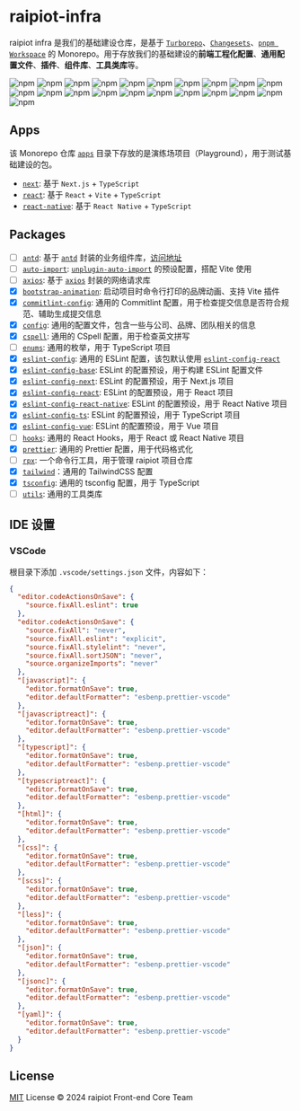 # raipiot-infra

raipiot infra 是我们的基础建设仓库，是基于 [`Turborepo`](https://turbo.build/repo)、[`Changesets`](https://github.com/changesets/changesets)、[`pnpm Workspace`](https://pnpm.io/workspaces) 的 Monorepo。用于存放我们的基础建设的**前端工程化配置**、**通用配置文件**、**插件**、**组件库**、**工具类库**等。

![npm](https://img.shields.io/npm/v/@raipiot-infra/utils?logo=react&label=antd&registry_uri=http%3A%2F%2Fnpm-registry.raipiot.com%3A4873)
![npm](https://img.shields.io/npm/v/@raipiot-infra/auto-import?logo=vite&label=auto-import&registry_uri=http%3A%2F%2Fnpm-registry.raipiot.com%3A4873)
![npm](https://img.shields.io/npm/v/@raipiot-infra/axios?logo=axios&label=axios&registry_uri=http%3A%2F%2Fnpm-registry.raipiot.com%3A4873)
![npm](https://img.shields.io/npm/v/@raipiot-infra/bootstrap-animation?logo=vite&label=bootstrap-animation&registry_uri=http%3A%2F%2Fnpm-registry.raipiot.com%3A4873)
![npm](https://img.shields.io/npm/v/@raipiot-infra/commitlint-config?logo=commitlint&label=commitlint-config&registry_uri=http%3A%2F%2Fnpm-registry.raipiot.com%3A4873)
![npm](https://img.shields.io/npm/v/@raipiot-infra/config?logo=npm&label=config&registry_uri=http%3A%2F%2Fnpm-registry.raipiot.com%3A4873)
![npm](https://img.shields.io/npm/v/@raipiot-infra/cspell?logo=npm&label=cspell&registry_uri=http%3A%2F%2Fnpm-registry.raipiot.com%3A4873)
![npm](https://img.shields.io/npm/v/@raipiot-infra/enums?logo=typescript&label=enums&registry_uri=http%3A%2F%2Fnpm-registry.raipiot.com%3A4873)
![npm](https://img.shields.io/npm/v/@raipiot-infra/eslint-config?logo=eslint&label=eslint-config&registry_uri=http%3A%2F%2Fnpm-registry.raipiot.com%3A4873)
![npm](https://img.shields.io/npm/v/@raipiot-infra/eslint-config-base?logo=eslint&label=eslint-config-base&registry_uri=http%3A%2F%2Fnpm-registry.raipiot.com%3A4873)
![npm](https://img.shields.io/npm/v/@raipiot-infra/eslint-config-next?logo=eslint&label=eslint-config-next&registry_uri=http%3A%2F%2Fnpm-registry.raipiot.com%3A4873)
![npm](https://img.shields.io/npm/v/@raipiot-infra/eslint-config-react?logo=eslint&label=eslint-config-react&registry_uri=http%3A%2F%2Fnpm-registry.raipiot.com%3A4873)
![npm](https://img.shields.io/npm/v/@raipiot-infra/eslint-config-react-native?logo=eslint&label=eslint-config-react-native&registry_uri=http%3A%2F%2Fnpm-registry.raipiot.com%3A4873)
![npm](https://img.shields.io/npm/v/@raipiot-infra/eslint-config-ts?logo=eslint&label=eslint-config-ts&registry_uri=http%3A%2F%2Fnpm-registry.raipiot.com%3A4873)
![npm](https://img.shields.io/npm/v/@raipiot-infra/eslint-config-vue?logo=eslint&label=eslint-config-vue&registry_uri=http%3A%2F%2Fnpm-registry.raipiot.com%3A4873)
![npm](https://img.shields.io/npm/v/@raipiot-infra/hooks?logo=react&label=hooks&registry_uri=http%3A%2F%2Fnpm-registry.raipiot.com%3A4873)
![npm](https://img.shields.io/npm/v/@raipiot-infra/prettier?logo=prettier&label=prettier&registry_uri=http%3A%2F%2Fnpm-registry.raipiot.com%3A4873)
![npm](https://img.shields.io/npm/v/@raipiot-infra/rpx?logo=npm&label=rpx&registry_uri=http%3A%2F%2Fnpm-registry.raipiot.com%3A4873)
![npm](https://img.shields.io/npm/v/@raipiot-infra/tailwind?logo=tailwindcss&label=tailwind&registry_uri=http%3A%2F%2Fnpm-registry.raipiot.com%3A4873)
![npm](https://img.shields.io/npm/v/@raipiot-infra/tsconfig?logo=typescript&label=tsconfig&registry_uri=http%3A%2F%2Fnpm-registry.raipiot.com%3A4873)
![npm](https://img.shields.io/npm/v/@raipiot-infra/utils?logo=npm&label=utils&registry_uri=http%3A%2F%2Fnpm-registry.raipiot.com%3A4873)

## Apps

该 Monorepo 仓库 [`apps`](apps) 目录下存放的是演练场项目（Playground），用于测试基础建设的包。

- [`next`](apps/next/): 基于 `Next.js` + `TypeScript`
- [`react`](apps/react/): 基于 `React` + `Vite` + `TypeScript`
- [`react-native`](apps/react-native/): 基于 `React Native` + `TypeScript`

## Packages

- [ ] [`antd`](packages/antd): 基于 [`antd`](https://ant.design/) 封装的业务组件库，[访问地址](http://antd.raipiot.com)
- [ ] [`auto-import`](packages/auto-import): [`unplugin-auto-import`](https://github.com/unplugin/unplugin-auto-import) 的预设配置，搭配 Vite 使用
- [ ] [`axios`](packages/axios): 基于 [`axios`](https://axios-http.com/) 封装的网络请求库
- [x] [`bootstrap-animation`](packages/bootstrap-animation): 启动项目时命令行打印的品牌动画、支持 Vite 插件
- [x] [`commitlint-config`](packages/commitlint-config): 通用的 Commitlint 配置，用于检查提交信息是否符合规范、辅助生成提交信息
- [x] [`config`](packages/config): 通用的配置文件，包含一些与公司、品牌、团队相关的信息
- [x] [`cspell`](packages/cspell): 通用的 CSpell 配置，用于检查英文拼写
- [ ] [`enums`](packages/enums): 通用的枚举，用于 TypeScript 项目
- [x] [`eslint-config`](packages/eslint-config): 通用的 ESLint 配置，该包默认使用 [`eslint-config-react`](package/eslint-config-react)
- [x] [`eslint-config-base`](packages/eslint-config-base): ESLint 的配置预设，用于构建 ESLint 配置文件
- [x] [`eslint-config-next`](packages/eslint-config-next): ESLint 的配置预设，用于 Next.js 项目
- [x] [`eslint-config-react`](packages/eslint-config-react): ESLint 的配置预设，用于 React 项目
- [x] [`eslint-config-react-native`](packages/eslint-config-react-native): ESLint 的配置预设，用于 React Native 项目
- [x] [`eslint-config-ts`](packages/eslint-config-ts): ESLint 的配置预设，用于 TypeScript 项目
- [x] [`eslint-config-vue`](packages/eslint-config-vue): ESLint 的配置预设，用于 Vue 项目
- [ ] [`hooks`](packages/hooks): 通用的 React Hooks，用于 React 或 React Native 项目
- [x] [`prettier`](packages/prettier): 通用的 Prettier 配置，用于代码格式化
- [ ] [`rpx`](packages/rpx): 一个命令行工具，用于管理 raipiot 项目仓库
- [x] [`tailwind`](packages/tailwind)：通用的 TailwindCSS 配置
- [x] [`tsconfig`](packages/tsconfig): 通用的 tsconfig 配置，用于 TypeScript
- [ ] [`utils`](packages/utils): 通用的工具类库

## IDE 设置

### VSCode

根目录下添加 `.vscode/settings.json` 文件，内容如下：

```json
{
  "editor.codeActionsOnSave": {
    "source.fixAll.eslint": true
  },
  "editor.codeActionsOnSave": {
    "source.fixAll": "never",
    "source.fixAll.eslint": "explicit",
    "source.fixAll.stylelint": "never",
    "source.fixAll.sortJSON": "never",
    "source.organizeImports": "never"
  },
  "[javascript]": {
    "editor.formatOnSave": true,
    "editor.defaultFormatter": "esbenp.prettier-vscode"
  },
  "[javascriptreact]": {
    "editor.formatOnSave": true,
    "editor.defaultFormatter": "esbenp.prettier-vscode"
  },
  "[typescript]": {
    "editor.formatOnSave": true,
    "editor.defaultFormatter": "esbenp.prettier-vscode"
  },
  "[typescriptreact]": {
    "editor.formatOnSave": true,
    "editor.defaultFormatter": "esbenp.prettier-vscode"
  },
  "[html]": {
    "editor.formatOnSave": true,
    "editor.defaultFormatter": "esbenp.prettier-vscode"
  },
  "[css]": {
    "editor.formatOnSave": true,
    "editor.defaultFormatter": "esbenp.prettier-vscode"
  },
  "[scss]": {
    "editor.formatOnSave": true,
    "editor.defaultFormatter": "esbenp.prettier-vscode"
  },
  "[less]": {
    "editor.formatOnSave": true,
    "editor.defaultFormatter": "esbenp.prettier-vscode"
  },
  "[json]": {
    "editor.formatOnSave": true,
    "editor.defaultFormatter": "esbenp.prettier-vscode"
  },
  "[jsonc]": {
    "editor.formatOnSave": true,
    "editor.defaultFormatter": "esbenp.prettier-vscode"
  },
  "[yaml]": {
    "editor.formatOnSave": true,
    "editor.defaultFormatter": "esbenp.prettier-vscode"
  }
}
```

## License

[MIT](/LICENSE) License &copy; 2024 raipiot Front-end Core Team
